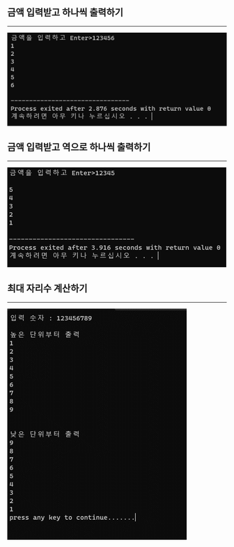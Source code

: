 ## 금액 입력받고 하나씩 출력하기
- - -

![Alt text](./img/numberoutput.png)

## 금액 입력받고 역으로 하나씩 출력하기
- - -

![Alt text](./img/numberoutput2.png)

## 최대 자리수 계산하기
- - -

![Alt text](./img/maxcount.png)

